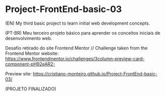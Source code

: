 # Project-FrontEnd-basic-03
(EN) My third basic project to learn initial web development concepts.

(PT-BR) Meu terceiro projeto básico para aprender os conceitos iniciais de desenvolvimento web.

Desafio retirado do site Frontend Mentor // Challenge taken from the Frontend Mentor website:
https://www.frontendmentor.io/challenges/3column-preview-card-component-pH92eAR2-

Preview site: https://cristiano-monteiro.github.io/Project-FrontEnd-basic-03/

(PROJETO FINALIZADO)